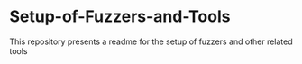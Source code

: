 # Setup-of-Fuzzers-and-Tools
This repository presents a readme for the setup of fuzzers and other related tools
